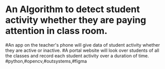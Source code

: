 # An Algorithm to detect student activity whether they are paying attention in class room.
#An app on the teacher's phone will give data of student activity whether they are active or inactive.
#A portal website will look over students of all the classes and record each student activity over a duration of time. 
#python,#opencv,#outsystems,#figma
